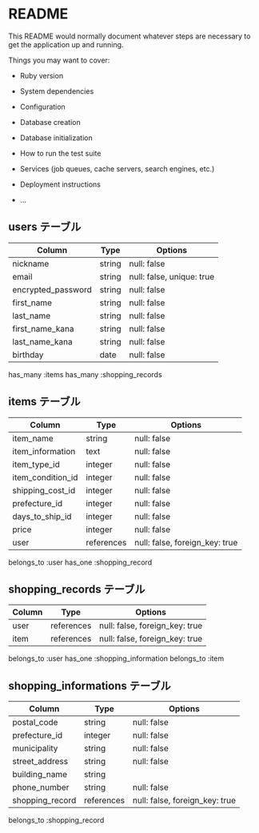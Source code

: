 # README

This README would normally document whatever steps are necessary to get the
application up and running.

Things you may want to cover:

* Ruby version

* System dependencies

* Configuration

* Database creation

* Database initialization

* How to run the test suite

* Services (job queues, cache servers, search engines, etc.)

* Deployment instructions

* ...


## users テーブル
| Column             | Type   | Options     |
| ------------------ | ------ | ----------- |
| nickname           | string | null: false |
| email              | string | null: false, unique: true |
| encrypted_password | string | null: false |
| first_name         | string | null: false |
| last_name          | string | null: false |
| first_name_kana    | string | null: false |
| last_name_kana     | string | null: false |
| birthday           | date   | null: false |

has_many :items
has_many :shopping_records



## items テーブル
| Column             | Type   | Options     |
| ------------------ | ------ | ----------- |
| item_name          | string | null: false |
| item_information   | text   | null: false |
| item_type_id       | integer | null: false |
| item_condition_id  | integer | null: false |
| shipping_cost_id   | integer | null: false |
| prefecture_id      | integer | null: false |
| days_to_ship_id    | integer | null: false |
| price              | integer | null: false |
| user               | references | null: false, foreign_key: true |

belongs_to :user
has_one :shopping_record


## shopping_records テーブル
| Column             | Type   | Options     |
| ------------------ | ------ | ----------- |
| user               | references | null: false, foreign_key: true |
| item               | references | null: false, foreign_key: true |

belongs_to :user
has_one :shopping_information
belongs_to :item


## shopping_informations テーブル
| Column             | Type   | Options     |
| ------------------ | ------ | ----------- |
| postal_code        | string | null: false |
| prefecture_id      | integer | null: false |
| municipality       | string | null: false |
| street_address     | string | null: false |
| building_name      | string |             |
| phone_number       | string | null: false |
| shopping_record    | references | null: false, foreign_key: true |

belongs_to :shopping_record